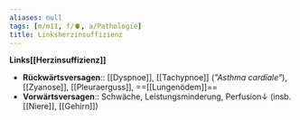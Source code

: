 ```yaml
---
aliases: null
tags: [m/m11, f/🫀, a/Pathologie]
title: Linksherzinsuffizienz
---
```

**Links[[Herzinsuffizienz]]**
- **Rückwärtsversagen**:: [[Dyspnoe]], [[Tachypnoe]] (*"Asthma cardiale"*), [[Zyanose]], [[Pleuraerguss]], ==[[Lungenödem]]==
- **Vorwärtsversagen**:: Schwäche, Leistungsminderung, Perfusion↓ (insb. [[Niere]], [[Gehirn]])